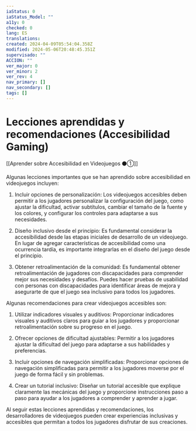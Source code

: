 ```yaml
---
iaStatus: 0
iaStatus_Model: ""
a11y: 0
checked: 0
lang: ES
translations: 
created: 2024-04-09T05:54:04.358Z
modified: 2024-05-06T20:48:45.351Z
supervisado: ""
ACCION: ""
ver_major: 0
ver_minor: 2
ver_rev: 4
nav_primary: []
nav_secondary: []
tags: []
---
```

# Lecciones aprendidas y recomendaciones (Accesibilidad Gaming)

[[Aprender sobre Accesibilidad en Videojuegos ⚫①]]

Algunas lecciones importantes que se han aprendido sobre accesibilidad en videojuegos incluyen:

1. Incluir opciones de personalización: Los videojuegos accesibles deben permitir a los jugadores personalizar la configuración del juego, como ajustar la dificultad, activar subtítulos, cambiar el tamaño de la fuente y los colores, y configurar los controles para adaptarse a sus necesidades.

2. Diseño inclusivo desde el principio: Es fundamental considerar la accesibilidad desde las etapas iniciales de desarrollo de un videojuego. En lugar de agregar características de accesibilidad como una ocurrencia tardía, es importante integrarlas en el diseño del juego desde el principio.

3. Obtener retroalimentación de la comunidad: Es fundamental obtener retroalimentación de jugadores con discapacidades para comprender mejor sus necesidades y desafíos. Puedes hacer pruebas de usabilidad con personas con discapacidades para identificar áreas de mejora y asegurarte de que el juego sea inclusivo para todos los jugadores.

Algunas recomendaciones para crear videojuegos accesibles son:

1. Utilizar indicadores visuales y auditivos: Proporcionar indicadores visuales y auditivos claros para guiar a los jugadores y proporcionar retroalimentación sobre su progreso en el juego.

2. Ofrecer opciones de dificultad ajustables: Permitir a los jugadores ajustar la dificultad del juego para adaptarse a sus habilidades y preferencias.

3. Incluir opciones de navegación simplificadas: Proporcionar opciones de navegación simplificadas para permitir a los jugadores moverse por el juego de forma fácil y sin problemas.

4. Crear un tutorial inclusivo: Diseñar un tutorial accesible que explique claramente las mecánicas del juego y proporcione instrucciones paso a paso para ayudar a los jugadores a comprender y aprender a jugar.

Al seguir estas lecciones aprendidas y recomendaciones, los desarrolladores de videojuegos pueden crear experiencias inclusivas y accesibles que permitan a todos los jugadores disfrutar de sus creaciones.
